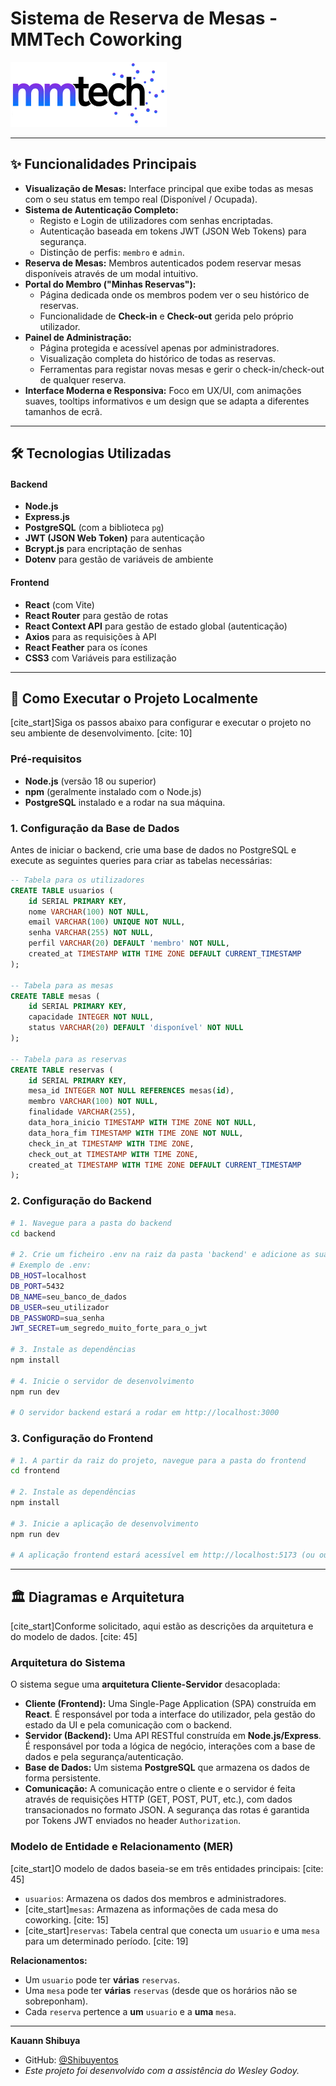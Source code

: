 # Sistema de Reserva de Mesas - MMTech Coworking

![Logo da MMTech](frontend/src/assets/logo.png)

---

## ✨ Funcionalidades Principais

-   **Visualização de Mesas:** Interface principal que exibe todas as mesas com o seu status em tempo real (Disponível / Ocupada).
-   **Sistema de Autenticação Completo:**
    -   Registo e Login de utilizadores com senhas encriptadas.
    -   Autenticação baseada em tokens JWT (JSON Web Tokens) para segurança.
    -   Distinção de perfis: `membro` e `admin`.
-   **Reserva de Mesas:** Membros autenticados podem reservar mesas disponíveis através de um modal intuitivo.
-   **Portal do Membro ("Minhas Reservas"):**
    -   Página dedicada onde os membros podem ver o seu histórico de reservas.
    -   Funcionalidade de **Check-in** e **Check-out** gerida pelo próprio utilizador.
-   **Painel de Administração:**
    -   Página protegida e acessível apenas por administradores.
    -   Visualização completa do histórico de todas as reservas.
    -   Ferramentas para registar novas mesas e gerir o check-in/check-out de qualquer reserva.
-   **Interface Moderna e Responsiva:** Foco em UX/UI, com animações suaves, tooltips informativos e um design que se adapta a diferentes tamanhos de ecrã.

---

## 🛠️ Tecnologias Utilizadas

#### **Backend**

-   **Node.js**
-   **Express.js**
-   **PostgreSQL** (com a biblioteca `pg`)
-   **JWT (JSON Web Token)** para autenticação
-   **Bcrypt.js** para encriptação de senhas
-   **Dotenv** para gestão de variáveis de ambiente

#### **Frontend**

-   **React** (com Vite)
-   **React Router** para gestão de rotas
-   **React Context API** para gestão de estado global (autenticação)
-   **Axios** para as requisições à API
-   **React Feather** para os ícones
-   **CSS3** com Variáveis para estilização

---

## 🚀 Como Executar o Projeto Localmente

[cite_start]Siga os passos abaixo para configurar e executar o projeto no seu ambiente de desenvolvimento. [cite: 10]

### Pré-requisitos

-   **Node.js** (versão 18 ou superior)
-   **npm** (geralmente instalado com o Node.js)
-   **PostgreSQL** instalado e a rodar na sua máquina.

### 1. Configuração da Base de Dados

Antes de iniciar o backend, crie uma base de dados no PostgreSQL e execute as seguintes queries para criar as tabelas necessárias:

```sql
-- Tabela para os utilizadores
CREATE TABLE usuarios (
    id SERIAL PRIMARY KEY,
    nome VARCHAR(100) NOT NULL,
    email VARCHAR(100) UNIQUE NOT NULL,
    senha VARCHAR(255) NOT NULL,
    perfil VARCHAR(20) DEFAULT 'membro' NOT NULL,
    created_at TIMESTAMP WITH TIME ZONE DEFAULT CURRENT_TIMESTAMP
);

-- Tabela para as mesas
CREATE TABLE mesas (
    id SERIAL PRIMARY KEY,
    capacidade INTEGER NOT NULL,
    status VARCHAR(20) DEFAULT 'disponível' NOT NULL
);

-- Tabela para as reservas
CREATE TABLE reservas (
    id SERIAL PRIMARY KEY,
    mesa_id INTEGER NOT NULL REFERENCES mesas(id),
    membro VARCHAR(100) NOT NULL,
    finalidade VARCHAR(255),
    data_hora_inicio TIMESTAMP WITH TIME ZONE NOT NULL,
    data_hora_fim TIMESTAMP WITH TIME ZONE NOT NULL,
    check_in_at TIMESTAMP WITH TIME ZONE,
    check_out_at TIMESTAMP WITH TIME ZONE,
    created_at TIMESTAMP WITH TIME ZONE DEFAULT CURRENT_TIMESTAMP
);
```

### 2. Configuração do Backend

```bash
# 1. Navegue para a pasta do backend
cd backend

# 2. Crie um ficheiro .env na raiz da pasta 'backend' e adicione as suas variáveis de ambiente:
# Exemplo de .env:
DB_HOST=localhost
DB_PORT=5432
DB_NAME=seu_banco_de_dados
DB_USER=seu_utilizador
DB_PASSWORD=sua_senha
JWT_SECRET=um_segredo_muito_forte_para_o_jwt

# 3. Instale as dependências
npm install

# 4. Inicie o servidor de desenvolvimento
npm run dev

# O servidor backend estará a rodar em http://localhost:3000
```

### 3. Configuração do Frontend

```bash
# 1. A partir da raiz do projeto, navegue para a pasta do frontend
cd frontend

# 2. Instale as dependências
npm install

# 3. Inicie a aplicação de desenvolvimento
npm run dev

# A aplicação frontend estará acessível em http://localhost:5173 (ou outra porta indicada pelo Vite)
```

---

## 🏛️ Diagramas e Arquitetura

[cite_start]Conforme solicitado, aqui estão as descrições da arquitetura e do modelo de dados. [cite: 45]

### Arquitetura do Sistema

O sistema segue uma **arquitetura Cliente-Servidor** desacoplada:

-   **Cliente (Frontend):** Uma Single-Page Application (SPA) construída em **React**. É responsável por toda a interface do utilizador, pela gestão do estado da UI e pela comunicação com o backend.
-   **Servidor (Backend):** Uma API RESTful construída em **Node.js/Express**. É responsável por toda a lógica de negócio, interações com a base de dados e pela segurança/autenticação.
-   **Base de Dados:** Um sistema **PostgreSQL** que armazena os dados de forma persistente.
-   **Comunicação:** A comunicação entre o cliente e o servidor é feita através de requisições HTTP (GET, POST, PUT, etc.), com dados transacionados no formato JSON. A segurança das rotas é garantida por Tokens JWT enviados no header `Authorization`.

### Modelo de Entidade e Relacionamento (MER)

[cite_start]O modelo de dados baseia-se em três entidades principais: [cite: 45]

-   `usuarios`: Armazena os dados dos membros e administradores.
-   [cite_start]`mesas`: Armazena as informações de cada mesa do coworking. [cite: 15]
-   [cite_start]`reservas`: Tabela central que conecta um `usuario` e uma `mesa` para um determinado período. [cite: 19]

**Relacionamentos:**
-   Um `usuario` pode ter **várias** `reservas`.
-   Uma `mesa` pode ter **várias** `reservas` (desde que os horários não se sobreponham).
-   Cada `reserva` pertence a **um** `usuario` e a **uma** `mesa`.

---


**Kauann Shibuya**

-   GitHub: [@Shibuyentos](https://github.com/Shibuyentos)
-   *Este projeto foi desenvolvido com a assistência do Wesley Godoy.*